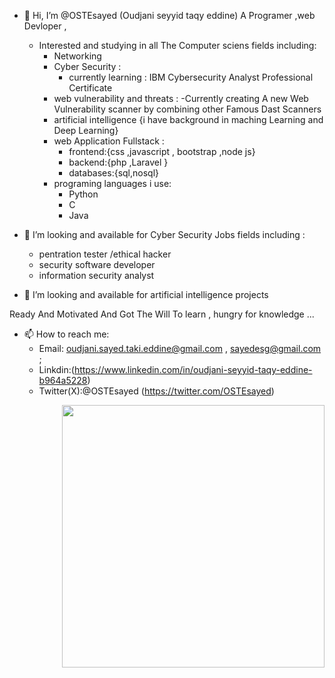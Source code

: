 - 👋 Hi, I’m @OSTEsayed (Oudjani seyyid taqy eddine) A Programer ,web Devloper ,
  
  - Interested and studying in all The Computer sciens fields including:
    - Networking 
    - Cyber Security :
      - currently learning : IBM Cybersecurity Analyst Professional Certificate
    - web vulnerability and threats :
      -Currently creating A new Web Vulnerability scanner by combining other Famous Dast Scanners  
    - artificial intelligence {i have background in maching Learning and Deep Learning}
    - web Application Fullstack :
      - frontend:{css ,javascript , bootstrap ,node js}
      - backend:{php ,Laravel }
      - databases:{sql,nosql}
    - programing languages i use:
      - Python
      - C
      - Java

- 👀 I’m looking and available for Cyber Security Jobs fields including :
  - pentration tester /ethical hacker 
  - security software developer
  - information security analyst 

- 👀 I’m looking and available for artificial intelligence projects

Ready And Motivated And Got The Will To learn , hungry for knowledge ...

- 📫 How to reach me:
  - Email: oudjani.sayed.taki.eddine@gmail.com , sayedesg@gmail.com ;
  - Linkdin:(https://www.linkedin.com/in/oudjani-seyyid-taqy-eddine-b964a5228)
  - Twitter(X):@OSTEsayed (https://twitter.com/OSTEsayed)
 <a href="https://github.com/anuraghazra/github-readme-stats" title="Go to Source">
      <img align="right" width=420 height="auto" src="https://github-readme-stats.vercel.app/api?username=OSTEsayed&show_icons=true&theme=dark&border_color=61dafb&hide_border=true&include_all_commits=true" />
    </a>
<!---
OSTEsayed/OSTEsayed is a ✨ special ✨ repository because its `README.md` (this file) appears on your GitHub profile.
You can click the Preview link to take a look at your changes.
--->
